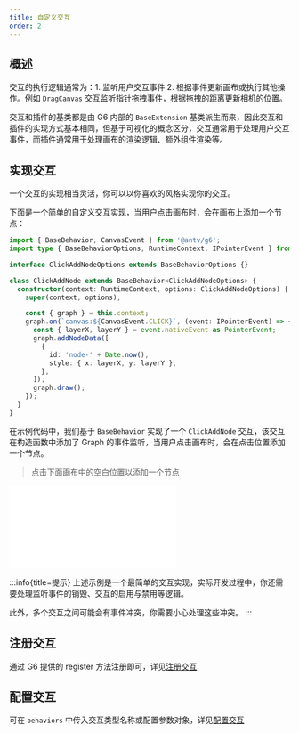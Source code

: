 ```yaml
---
title: 自定义交互
order: 2
---
```


## 概述

交互的执行逻辑通常为：1. 监听用户交互事件 2. 根据事件更新画布或执行其他操作。例如 `DragCanvas` 交互监听指针拖拽事件，根据拖拽的距离更新相机的位置。

交互和插件的基类都是由 G6 内部的 `BaseExtension` 基类派生而来，因此交互和插件的实现方式基本相同，但基于可视化的概念区分，交互通常用于处理用户交互事件，而插件通常用于处理画布的渲染逻辑、额外组件渲染等。

## 实现交互

一个交互的实现相当灵活，你可以以你喜欢的风格实现你的交互。

下面是一个简单的自定义交互实现，当用户点击画布时，会在画布上添加一个节点：

```typescript
import { BaseBehavior, CanvasEvent } from '@antv/g6';
import type { BaseBehaviorOptions, RuntimeContext, IPointerEvent } from '@antv/g6';

interface ClickAddNodeOptions extends BaseBehaviorOptions {}

class ClickAddNode extends BaseBehavior<ClickAddNodeOptions> {
  constructor(context: RuntimeContext, options: ClickAddNodeOptions) {
    super(context, options);

    const { graph } = this.context;
    graph.on(`canvas:${CanvasEvent.CLICK}`, (event: IPointerEvent) => {
      const { layerX, layerY } = event.nativeEvent as PointerEvent;
      graph.addNodeData([
        {
          id: 'node-' + Date.now(),
          style: { x: layerX, y: layerY },
        },
      ]);
      graph.draw();
    });
  }
}
```

在示例代码中，我们基于 `BaseBehavior` 实现了一个 `ClickAddNode` 交互，该交互在构造函数中添加了 Graph 的事件监听，当用户点击画布时，会在点击位置添加一个节点。

> 点击下面画布中的空白位置以添加一个节点

<embed src="@/docs/manual/custom-extension-common/behavior/implement-behaviors.md"></embed>

:::info{title=提示}
上述示例是一个最简单的交互实现，实际开发过程中，你还需要处理监听事件的销毁、交互的启用与禁用等逻辑。

此外，多个交互之间可能会有事件冲突，你需要小心处理这些冲突。
:::

## 注册交互

通过 G6 提供的 register 方法注册即可，详见[注册交互](/manual/core-concept/behavior#注册交互)

## 配置交互

可在 `behaviors` 中传入交互类型名称或配置参数对象，详见[配置交互](/manual/core-concept/behavior#配置交互)
